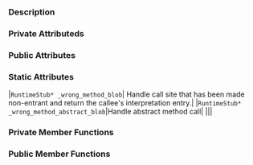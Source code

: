 ### Description


### Private Attributeds



### Public Attributes 


### Static Attributes 

|`RuntimeStub* _wrong_method_blob`| Handle call site that has been made non-entrant and return the callee's interpretation entry.|
|`RuntimeStub* _wrong_method_abstract_blob`|Handle abstract method call|
|||


### Private Member Functions 



### Public Member Functions









